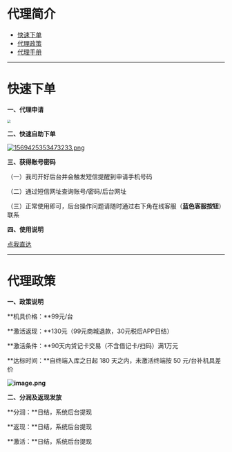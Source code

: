 # 代理简介

- [快速下单](#快速下单)
- [代理政策](#代理政策)
- [代理手册](#代理手册)



---



# 快速下单

**一、代理申请**

[<img src="../media/apply.png" style="zoom:50%;" />](https://jinshuju.net/f/LEus0w)



**二、快速自助下单**

[![1569425353473233.png](../media/1617518736742356-20211217203519087.png)](https://kmbk.zjkmkj.com/Index/194)



**三、获得账号密码**



（一）我司开好后台并会触发短信提醒到申请手机号码

（二）通过短信网址查询账号/密码/后台网址

（三）正常使用即可，后台操作问题请随时通过右下角在线客服（**蓝色客服按钮**）联系

**四、使用说明**

[点我直达](tool/ysy.md)



------

# 代理政策



**一、政策说明**

**机具价格：**99元/台

**激活返现：**130元（99元商城退款，30元税后APP日结）

**激活条件：**90天内贷记卡交易（不含借记卡/扫码）满1万元

**达标时间：**自终端入库之日起 180 天之内，未激活终端按 50 元/台补机具差价

**![image.png](../media/1596612279505610.png)**

**二、分润及返现发放**

**分润：**日结，系统后台提现

**返现：**日结，系统后台提现

**激活：**日结，系统后台提现